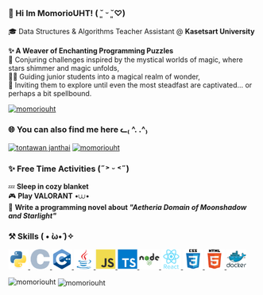 <h3 align="left">👋 Hi Im MomorioUHT! ( ˘͈ ᵕ ˘͈♡)</h3>
<span>🎓 Data Structures & Algorithms Teacher Assistant @ <strong>Kasetsart University</strong></span> <br/>

<p align="left" style="font-size: 1.1em; line-height: 1.5;">

  <strong>✨ A Weaver of Enchanting Programming Puzzles</strong> <br/>
  <span>🔮 Conjuring challenges inspired by the mystical worlds of magic, where stars shimmer and magic unfolds,</span> <br/>
  <span>🧙‍♂️ Guiding junior students into a magical realm of wonder,</span> <br/>
  <span>🌌 Inviting them to explore until even the most steadfast are captivated… or perhaps a bit spellbound.</span>
</p>


<p align="left"> <a href="https://github.com/ryo-ma/github-profile-trophy"><img src="https://github-profile-trophy.vercel.app/?username=momoriouht" alt="momoriouht" /></a> </p>

<h3 align="left">🌐 You can also find me here ᓚ₍ ^. .^₎</h3>
<p align="left">
    <a href="https://fb.com/MomorioUHT" target="blank"><img align="center" src="https://raw.githubusercontent.com/rahuldkjain/github-profile-readme-generator/master/src/images/icons/Social/facebook.svg" alt="tontawan janthai" height="30" width="40" /></a>
    <a href="https://instagram.com/momoriouht" target="blank"><img align="center" src="https://raw.githubusercontent.com/rahuldkjain/github-profile-readme-generator/master/src/images/icons/Social/instagram.svg" alt="momoriouht" height="30" width="40" /></a>
</p>

<h3 align="left">✨ Free Time Activities (˶˃ ᵕ ˂˶)</h3>
<p align="left">
  <ul style="list-style-type: none; padding: 0;">
    <li>💤 <strong>Sleep in cozy blanket</strong></li>
    <li>🎮 <strong>Play VALORANT</strong> •⩊•</li>
    <li>🔮 <strong>Write a programming novel about <em>"Aetheria Domain of Moonshadow and Starlight"</em></strong></li>
  </ul>
</p>

<h3 align="left">⚒️ Skills ( • ̀ω•́ )✧</h3>
<p align="left"> 
  <a href="https://www.python.org" target="_blank" rel="noreferrer"> 
    <img src="https://raw.githubusercontent.com/devicons/devicon/master/icons/python/python-original.svg" alt="python" width="40" height="40"/> 
  </a> 
  <a href="https://www.cprogramming.com/" target="_blank" rel="noreferrer"> 
    <img src="https://raw.githubusercontent.com/devicons/devicon/master/icons/c/c-original.svg" alt="c" width="40" height="40"/> 
  </a> 
  <a href="https://www.w3schools.com/cpp/" target="_blank" rel="noreferrer"> 
    <img src="https://raw.githubusercontent.com/devicons/devicon/master/icons/cplusplus/cplusplus-original.svg" alt="cplusplus" width="40" height="40"/> 
  </a> 
  <a href="https://www.java.com" target="_blank" rel="noreferrer"> 
    <img src="https://raw.githubusercontent.com/devicons/devicon/master/icons/java/java-original.svg" alt="java" width="40" height="40"/> 
  </a> 
  <a href="https://developer.mozilla.org/en-US/docs/Web/JavaScript" target="_blank" rel="noreferrer"> 
    <img src="https://raw.githubusercontent.com/devicons/devicon/master/icons/javascript/javascript-original.svg" alt="javascript" width="40" height="40"/> 
  </a> 
  <a href="https://www.typescriptlang.org/" target="_blank" rel="noreferrer"> 
    <img src="https://raw.githubusercontent.com/devicons/devicon/master/icons/typescript/typescript-original.svg" alt="typescript" width="40" height="40"/> 
  </a> 
  <a href="https://nodejs.org" target="_blank" rel="noreferrer"> 
    <img src="https://raw.githubusercontent.com/devicons/devicon/master/icons/nodejs/nodejs-original-wordmark.svg" alt="nodejs" width="40" height="40"/> 
  </a> 
  <a href="https://reactjs.org/" target="_blank" rel="noreferrer"> 
    <img src="https://raw.githubusercontent.com/devicons/devicon/master/icons/react/react-original-wordmark.svg" alt="react" width="40" height="40"/> 
  </a> 
  <a href="https://www.w3schools.com/css/" target="_blank" rel="noreferrer"> 
    <img src="https://raw.githubusercontent.com/devicons/devicon/master/icons/css3/css3-original-wordmark.svg" alt="css3" width="40" height="40"/> 
  </a> 
  <a href="https://www.w3.org/html/" target="_blank" rel="noreferrer"> 
    <img src="https://raw.githubusercontent.com/devicons/devicon/master/icons/html5/html5-original-wordmark.svg" alt="html5" width="40" height="40"/> 
  </a> 
  <a href="https://www.docker.com/" target="_blank" rel="noreferrer"> 
    <img src="https://raw.githubusercontent.com/devicons/devicon/master/icons/docker/docker-original-wordmark.svg" alt="docker" width="40" height="40"/> 
  </a> 
</p>


<p><img align="left" src="https://github-readme-stats.vercel.app/api/top-langs?username=momoriouht&show_icons=true&locale=en&layout=compact" alt="momoriouht" /></p>

<p>&nbsp;<img align="center" src="https://github-readme-stats.vercel.app/api?username=momoriouht&show_icons=true&locale=en" alt="momoriouht" /></p>
